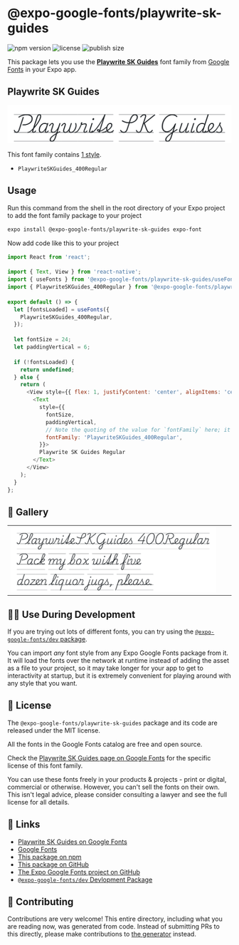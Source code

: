 # @expo-google-fonts/playwrite-sk-guides

![npm version](https://flat.badgen.net/npm/v/@expo-google-fonts/playwrite-sk-guides)
![license](https://flat.badgen.net/github/license/expo/google-fonts)
![publish size](https://flat.badgen.net/packagephobia/install/@expo-google-fonts/playwrite-sk-guides)

This package lets you use the [**Playwrite SK Guides**](https://fonts.google.com/specimen/Playwrite+SK+Guides) font family from [Google Fonts](https://fonts.google.com/) in your Expo app.

## Playwrite SK Guides

![Playwrite SK Guides](./font-family.png)

This font family contains [1 style](#-gallery).

- `PlaywriteSKGuides_400Regular`

## Usage

Run this command from the shell in the root directory of your Expo project to add the font family package to your project
```sh
expo install @expo-google-fonts/playwrite-sk-guides expo-font
```

Now add code like this to your project
```js
import React from 'react';

import { Text, View } from 'react-native';
import { useFonts } from '@expo-google-fonts/playwrite-sk-guides/useFonts';
import { PlaywriteSKGuides_400Regular } from '@expo-google-fonts/playwrite-sk-guides/400Regular';

export default () => {
  let [fontsLoaded] = useFonts({
    PlaywriteSKGuides_400Regular,
  });

  let fontSize = 24;
  let paddingVertical = 6;

  if (!fontsLoaded) {
    return undefined;
  } else {
    return (
      <View style={{ flex: 1, justifyContent: 'center', alignItems: 'center' }}>
        <Text
          style={{
            fontSize,
            paddingVertical,
            // Note the quoting of the value for `fontFamily` here; it expects a string!
            fontFamily: 'PlaywriteSKGuides_400Regular',
          }}>
          Playwrite SK Guides Regular
        </Text>
      </View>
    );
  }
};

```

## 🔡 Gallery


||||
|-|-|-|
|![PlaywriteSKGuides_400Regular](./PlaywriteSKGuides_400Regular.ttf.png)||||


## 👩‍💻 Use During Development

If you are trying out lots of different fonts, you can try using the [`@expo-google-fonts/dev` package](https://github.com/expo/google-fonts/tree/master/font-packages/dev#readme).

You can import *any* font style from any Expo Google Fonts package from it. It will load the fonts
over the network at runtime instead of adding the asset as a file to your project, so it may take longer
for your app to get to interactivity at startup, but it is extremely convenient
for playing around with any style that you want.

## 📖 License

The `@expo-google-fonts/playwrite-sk-guides` package and its code are released under the MIT license.

All the fonts in the Google Fonts catalog are free and open source.

Check the [Playwrite SK Guides page on Google Fonts](https://fonts.google.com/specimen/Playwrite+SK+Guides) for the specific license of this font family.

You can use these fonts freely in your products & projects - print or digital, commercial or otherwise. However, you can't sell the fonts on their own. This isn't legal advice, please consider consulting a lawyer and see the full license for all details.

## 🔗 Links

- [Playwrite SK Guides on Google Fonts](https://fonts.google.com/specimen/Playwrite+SK+Guides)
- [Google Fonts](https://fonts.google.com/)
- [This package on npm](https://www.npmjs.com/package/@expo-google-fonts/playwrite-sk-guides)
- [This package on GitHub](https://github.com/expo/google-fonts/tree/master/font-packages/playwrite-sk-guides)
- [The Expo Google Fonts project on GitHub](https://github.com/expo/google-fonts)
- [`@expo-google-fonts/dev` Devlopment Package](https://github.com/expo/google-fonts/tree/master/font-packages/dev)

## 🤝 Contributing

Contributions are very welcome! This entire directory, including what you are reading now, was generated from code. Instead of submitting PRs to this directly, please make contributions to [the generator](https://github.com/expo/google-fonts/tree/master/packages/generator) instead.
